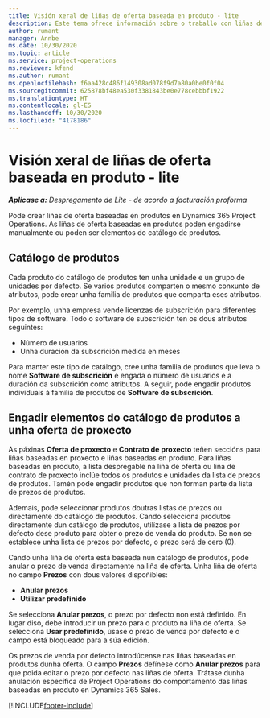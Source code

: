 ```yaml
---
title: Visión xeral de liñas de oferta baseada en produto - lite
description: Este tema ofrece información sobre o traballo con liñas de oferta baseada en produto.
author: rumant
manager: Annbe
ms.date: 10/30/2020
ms.topic: article
ms.service: project-operations
ms.reviewer: kfend
ms.author: rumant
ms.openlocfilehash: f6aa428c486f149308ad078f9d7a80a0be0f0f04
ms.sourcegitcommit: 625878bf48ea530f3381843be0e778cebbbf1922
ms.translationtype: HT
ms.contentlocale: gl-ES
ms.lasthandoff: 10/30/2020
ms.locfileid: "4178186"
---
```

# <a name="product-based-quote-lines-overview---lite"></a>Visión xeral de liñas de oferta baseada en produto - lite

_**Aplícase a:** Despregamento de Lite - de acordo a facturación proforma_

Pode crear liñas de oferta baseadas en produtos en Dynamics 365 Project Operations. As liñas de oferta baseadas en produtos poden engadirse manualmente ou poden ser elementos do catálogo de produtos.

## <a name="product-catalog"></a>Catálogo de produtos

Cada produto do catálogo de produtos ten unha unidade e un grupo de unidades por defecto. Se varios produtos comparten o mesmo conxunto de atributos, pode crear unha familia de produtos que comparta eses atributos. 

Por exemplo, unha empresa vende licenzas de subscrición para diferentes tipos de software. Todo o software de subscrición ten os dous atributos seguintes:

- Número de usuarios
- Unha duración da subscrición medida en meses

Para manter este tipo de catálogo, cree unha familia de produtos que leva o nome **Software de subscrición** e engada o número de usuarios e a duración da subscrición como atributos. A seguir, pode engadir produtos individuais á familia de produtos de **Software de subscrición**.

## <a name="add-product-catalog-items-to-a-project-quote"></a>Engadir elementos do catálogo de produtos a unha oferta de proxecto

As páxinas **Oferta de proxecto** e **Contrato de proxecto** teñen seccións para liñas baseadas en proxecto e liñas baseadas en produto. Para liñas baseadas en produto, a lista despregable na liña de oferta ou liña de contrato de proxecto inclúe todos os produtos e unidades da lista de prezos de produtos. Tamén pode engadir produtos que non forman parte da lista de prezos de produtos.

Ademais, pode seleccionar produtos doutras listas de prezos ou directamente do catálogo de produtos. Cando selecciona produtos directamente dun catálogo de produtos, utilízase a lista de prezos por defecto dese produto para obter o prezo de venda do produto. Se non se establece unha lista de prezos por defecto, o prezo será de cero (0).

Cando unha liña de oferta está baseada nun catálogo de produtos, pode anular o prezo de venda directamente na liña de oferta. Unha liña de oferta no campo **Prezos** con dous valores dispoñibles:

- **Anular prezos**
- **Utilizar predefinido**

Se selecciona **Anular prezos**, o prezo por defecto non está definido. En lugar diso, debe introducir un prezo para o produto na liña de oferta. Se selecciona **Usar predefinido**, úsase o prezo de venda por defecto e o campo está bloqueado para a súa edición.

Os prezos de venda por defecto introdúcense nas liñas baseadas en produtos dunha oferta. O campo **Prezos** defínese como **Anular prezos** para que poida editar o prezo por defecto nas liñas de oferta. Trátase dunha anulación específica de Project Operations do comportamento das liñas baseadas en produto en Dynamics 365 Sales.


[!INCLUDE[footer-include](../../includes/footer-banner.md)]